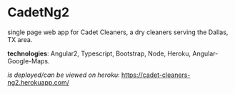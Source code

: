 # CadetNg2
single page web app for Cadet Cleaners, a dry cleaners serving the Dallas, TX area.

**technologies**: Angular2, Typescript, Bootstrap, Node, Heroku, Angular-Google-Maps.

*is deployed/can be viewed on heroku*: https://cadet-cleaners-ng2.herokuapp.com/